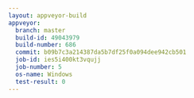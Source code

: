 ```yaml
---
layout: appveyor-build
appveyor:
  branch: master
  build-id: 49043979
  build-number: 686
  commit: b09b7c3a214387da5b7df25f0a094dee942cb501
  job-id: ies5i400kt3vqujj
  job-number: 5
  os-name: Windows
  test-result: 0
---
```

